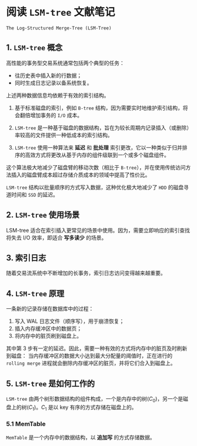 # 阅读 `LSM-tree` 文献笔记

`The Log-Structured Merge-Tree (LSM-Tree)`

## 1. `LSM-tree` 概念

高性能的事务型交易系统通常包括两个典型的任务：

- 往历史表中插入新的行数据；
- 同时生成日志记录以备系统恢复。

上述两种数据信息均依赖于有效的索引结构。

1. 基于标准磁盘的索引，例如 `B-tree` 结构，因为需要实时地维护索引结构，将会翻倍增加事务的 `I/O` 成本。

2. `LSM-tree` 是一种基于磁盘的数据结构，旨在为较长周期内记录插入（或删除）率较高的文件提供一种低成本的索引结构。

3. `LSM-tree` 使用一种算法来 **延迟** 和 **批处理** 索引更改，它以一种类似于归并排序的高效方式将更改从基于内存的组件级联到一个或多个磁盘组件。

这个算法极大地减少了磁盘臂的移动次数（相比于 `B-tree`），并在使用传统访问方法插入的磁盘臂成本超过存储介质成本的领域中提高了性价比。

`LSM-tree` 结构以批量顺序的方式写入数据，这种优化极大地减少了 `HDD` 的磁盘寻道时间和 `SSD` 的延迟。

## 2. `LSM-tree` 使用场景

LSM-tree 适合在索引插入更常见的场景中使用。因为，需要立即响应的索引查找将失去 I/O 效率，即适合 **写多读少** 的场景。

## 3. 索引日志

随着交易流系统中不断增加的长事务，索引日志访问变得越来越重要。

## 4. `LSM-tree` 原理

一条新的记录存储在数据库中的过程：

1. 写入 WAL 日志文件（顺序写），用于崩溃恢复；
2. 插入内存缓冲区中的数据页；
3. 将内存中的脏页刷到磁盘上。

其中第 3 步有一定的延迟。因此，需要一种有效的方式将内存中的脏页及时刷新到磁盘：
当内存缓冲区的数据大小达到最大分配量的阈值时，正在进行的 `rolling merge` 进程就会删除内存缓冲区的脏页，并将它们合入到磁盘上。

## 5. `LSM-tree` 是如何工作的

`LSM-tree` 由两个树形数据结构的组件构成，一个是内存中的树($C_0$)，另一个是磁盘上的树($C_1$)。$C_1$ 是以 key 有序的方式存储在磁盘上的。

### 5.1 MemTable

`MemTable` 是一个内存中的数据结构，以 **追加写** 的方式存储数据。
